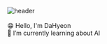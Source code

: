 <!--
**DaHyeonnn/DaHyeonnn** is a ✨ _special_ ✨ repository because its `README.md` (this file) appears on your GitHub profile.

Here are some ideas to get you started:

- 🔭 I’m currently working on ...
- 🌱 I’m currently learning ...
- 👯 I’m looking to collaborate on ...
- 🤔 I’m looking for help with ...
- 💬 Ask me about ...
- 📫 How to reach me: ...
- 😄 Pronouns: ...!@
- ⚡ Fun fact: !@...
-->

![header](https://capsule-render.vercel.app/api?type=wave&color=auto&height=300&section=header&text=DaHyeon%20Github&fontSize=90)
<br><br>
😁 Hello, I'm DaHyeon<br>
🌱 I’m currently learning about AI<br>
